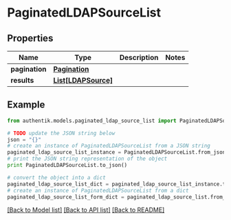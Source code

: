 # PaginatedLDAPSourceList


## Properties
Name | Type | Description | Notes
------------ | ------------- | ------------- | -------------
**pagination** | [**Pagination**](Pagination.md) |  | 
**results** | [**List[LDAPSource]**](LDAPSource.md) |  | 

## Example

```python
from authentik.models.paginated_ldap_source_list import PaginatedLDAPSourceList

# TODO update the JSON string below
json = "{}"
# create an instance of PaginatedLDAPSourceList from a JSON string
paginated_ldap_source_list_instance = PaginatedLDAPSourceList.from_json(json)
# print the JSON string representation of the object
print PaginatedLDAPSourceList.to_json()

# convert the object into a dict
paginated_ldap_source_list_dict = paginated_ldap_source_list_instance.to_dict()
# create an instance of PaginatedLDAPSourceList from a dict
paginated_ldap_source_list_form_dict = paginated_ldap_source_list.from_dict(paginated_ldap_source_list_dict)
```
[[Back to Model list]](../README.md#documentation-for-models) [[Back to API list]](../README.md#documentation-for-api-endpoints) [[Back to README]](../README.md)


